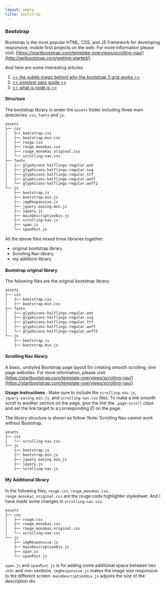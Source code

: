 ```yaml
---
layout: empty
title: bootstrap
---
```


### Bootstrap
Bootstrap is the most popular HTML, CSS, and JS framework for developing responsive, mobile first projects on the web. For more information please visit: [https://startbootstrap.com/template-overviews/scrolling-nav/](http://getbootstrap.com/getting-started/)

And here are some interesting articles:

1. [<< the subtle magic behind why the bootstrap 3 grid works >>](http://www.helloerik.com/the-subtle-magic-behind-why-the-bootstrap-3-grid-works)
2. [<< simplest sass guide >>](http://www.w3cplus.com/sassguide/)
3. [<< what is node.js >>](https://www.ibm.com/developerworks/cn/opensource/os-nodejs/)

#### Structure

The bootstrap library is  under the `assets` folder including three main directories: `css`, `fonts` and `js`.

```bash
assets
├── css
│   ├── bootstrap.css
│   ├── bootstrap.min.css
│   ├── rouge.css
│   ├── rouge_monokai.css
│   ├── rouge_monokai_original.css
│   └── scrolling-nav.css
├── fonts
│   ├── glyphicons-halflings-regular.eot
│   ├── glyphicons-halflings-regular.svg
│   ├── glyphicons-halflings-regular.ttf
│   ├── glyphicons-halflings-regular.woff
│   └── glyphicons-halflings-regular.woff2
└── js
    ├── bootstrap.js
    ├── bootstrap.min.js
    ├── imgResponsive.js
    ├── jquery.easing.min.js
    ├── jquery.js
    ├── mainDescriptionDiv.js
    ├── scrolling-nav.js
    ├── span.js
    └── spanPost.js
```

All the above files mixed three libraries together:
* original bootstrap library
* Scrolling Nav library
* my additionl library

#### Bootstrap original library

The following files are the original bootstrap library:

```bash
assets
├── css
│   ├── bootstrap.css
│   ├── bootstrap.min.css
├── fonts
│   ├── glyphicons-halflings-regular.eot
│   ├── glyphicons-halflings-regular.svg
│   ├── glyphicons-halflings-regular.ttf
│   ├── glyphicons-halflings-regular.woff
│   └── glyphicons-halflings-regular.woff2
└── js
    ├── bootstrap.js
    ├── bootstrap.min.js
```

#### Scrolling Nav library

A basic, unstyled Bootstrap page layout for creating smooth scrolling, one page websites. For more information, please visit:  [https://startbootstrap.com/template-overviews/scrolling-nav/](https://startbootstrap.com/template-overviews/scrolling-nav/)

**Usage Instructions** : Make sure to include the `scrolling-nav.js`, `jquery.easing.min.js`, and `scrolling-nav.css` files. To make a link smooth scroll to another section on the page, give the link the `.page-scroll` class and set the link target to a corresponding ID on the page.

The library structure is shown as follow. Note: Scrolling Nav cannot work without Bootstrap.

```bash
assets
├── css
│   └── scrolling-nav.css
└── js
    ├── bootstrap.js
    ├── bootstrap.min.js
    ├── jquery.easing.min.js
    ├── jquery.js
    ├── scrolling-nav.js
```

#### My Additional library

In the following files, `rouge.css`, `rouge_monokai.css`, `rouge_monokai_original.css` are the rouge code highlighter stylesheet. And I have made some changes in `scrolling-nav.css`.

```bash
assets
├── css
│   ├── rouge.css
│   ├── rouge_monokai.css
│   ├── rouge_monokai_original.css
│   └── scrolling-nav.css
└── js
    ├── imgResponsive.js
    ├── mainDescriptionDiv.js
    ├── span.js
    └── spanPost.js
```

`span.js` and `spanPost.js` is for adding some additional space between two `<h3>` and `<h4>` sections. `imgResponsive.js` makes the image size responsive to the different screen. `mainDescriptionDiv.js` adjusts the size of the description div.
